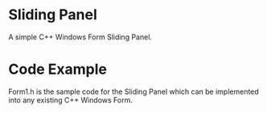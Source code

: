 # Sliding Panel

A simple C++ Windows Form Sliding Panel.

# Code Example

Form1.h is the sample code for the Sliding Panel which can be implemented into any existing C++ Windows Form.
